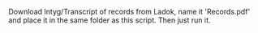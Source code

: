Download Intyg/Transcript of records from Ladok, name it 'Records.pdf' and 
place it in the same folder as this script. Then just run it.
